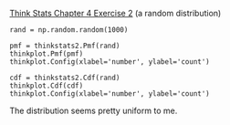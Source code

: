 [Think Stats Chapter 4 Exercise 2](http://greenteapress.com/thinkstats2/html/thinkstats2005.html#toc41) (a random distribution)

```{python}
rand = np.random.random(1000)

pmf = thinkstats2.Pmf(rand)
thinkplot.Pmf(pmf)
thinkplot.Config(xlabel='number', ylabel='count')

cdf = thinkstats2.Cdf(rand)
thinkplot.Cdf(cdf)
thinkplot.Config(xlabel='number', ylabel='count')
```

The distribution seems pretty uniform to me.